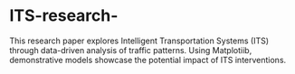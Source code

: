 # ITS-research-
This research paper explores Intelligent Transportation Systems (ITS) through data-driven analysis of traffic patterns. Using Matplotiib, demonstrative models showcase the potential impact of ITS interventions.
